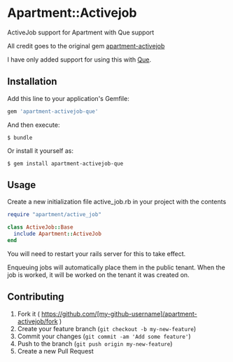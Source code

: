 # Apartment::Activejob

ActiveJob support for Apartment with Que support

All credit goes to the original gem [apartment-activejob](https://github.com/influitive/apartment-activejob)

I have only added support for using this with [Que](https://github.com/chanks/que).

## Installation

Add this line to your application's Gemfile:

```ruby
gem 'apartment-activejob-que'
```

And then execute:

    $ bundle

Or install it yourself as:

    $ gem install apartment-activejob-que

## Usage

Create a new initialization file active_job.rb in your project with the contents

```ruby
require "apartment/active_job"

class ActiveJob::Base
  include Apartment::ActiveJob
end
```

You will need to restart your rails server for this to take effect.

Enqueuing jobs will automatically place them in the public tenant. When the job is worked, it will be worked on the tenant it was created on.

## Contributing

1. Fork it ( https://github.com/[my-github-username]/apartment-activejob/fork )
2. Create your feature branch (`git checkout -b my-new-feature`)
3. Commit your changes (`git commit -am 'Add some feature'`)
4. Push to the branch (`git push origin my-new-feature`)
5. Create a new Pull Request
